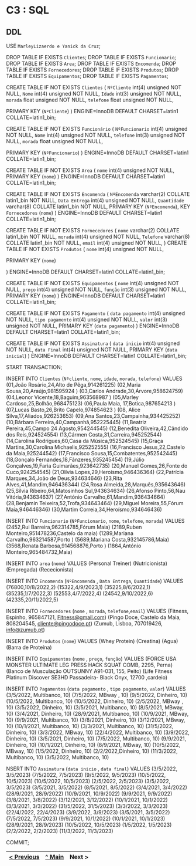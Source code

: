 # C3 : SQL

## DDL

USE `MarleyLizaerdo e Yanick da Cruz`;

DROP TABLE IF EXISTS `Clientes`;
DROP TABLE IF EXISTS `Funcionario`;
DROP TABLE IF EXISTS `Area`;
DROP TABLE IF EXISTS `Encomenda`;
DROP TABLE IF EXISTS `Fornecedores`;
DROP TABLE IF EXISTS `Produtos`;
DROP TABLE IF EXISTS `Equipamentos`;
DROP TABLE IF EXISTS `Pagamentos`;




CREATE TABLE IF NOT EXISTS `Clientes` (
  `NºCliente` int(4) unsigned NOT NULL,
  `Nome` int(4) unsigned NOT NULL,
  `Idade` int(3) unsigned NOT NULL,
  `morada` float unsigned NOT NULL,
  `telefone` float unsigned NOT NULL,
  
  PRIMARY KEY (`NºCliente`)
) ENGINE=InnoDB DEFAULT CHARSET=latin1 COLLATE=latin1_bin;

CREATE TABLE IF NOT EXISTS `Funcionário` (
  `NºFuncionario` int(4) unsigned NOT NULL,
  `Nome` int(4) unsigned NOT NULL,
  `telefone` int(3) unsigned NOT NULL,
  `morada` float unsigned NOT NULL,
  
  PRIMARY KEY (`NºFuncionario`)
) ENGINE=InnoDB DEFAULT CHARSET=latin1 COLLATE=latin1_bin;

CREATE TABLE IF NOT EXISTS `Area` (
  `nome` int(4) unsigned NOT NULL,
  PRIMARY KEY (`nome`)
) ENGINE=InnoDB DEFAULT CHARSET=latin1 COLLATE=latin1_bin;

CREATE TABLE IF NOT EXISTS `Encomenda` (
  `NºEncomenda` varchar(2) COLLATE latin1_bin NOT NULL,
  `Data Entrega` int(4) unsigned NOT NULL,
  `Quantidade` varchar(8) COLLATE latin1_bin NOT NULL,
  PRIMARY KEY (`NºEncomenda`),
  KEY `Fornecedores` (`nome`)
) ENGINE=InnoDB DEFAULT CHARSET=latin1 COLLATE=latin1_bin;

CREATE TABLE IF NOT EXISTS `Fornecedores` (
  `nome` varchar(2) COLLATE latin1_bin NOT NULL,
  `morada` int(4) unsigned NOT NULL,
  `Telefone` varchar(8) COLLATE latin1_bin NOT NULL,
   `email` int(4) unsigned NOT NULL,
)
 CREATE TABLE IF NOT EXISTS `Produtos` (
  `nome` int(4) unsigned NOT NULL,
  
  PRIMARY KEY (`nome`)

) ENGINE=InnoDB DEFAULT CHARSET=latin1 COLLATE=latin1_bin;

CREATE TABLE IF NOT EXISTS `Equipamentos` (
  `nome` int(4) unsigned NOT NULL,
  `preço` int(4) unsigned NOT NULL,
  `função` int(3) unsigned NOT NULL,
 PRIMARY KEY (`nome`)
) ENGINE=InnoDB DEFAULT CHARSET=latin1 COLLATE=latin1_bin;

CREATE TABLE IF NOT EXISTS `Pagamento` (
  `data pagamento` int(4) unsigned NOT NULL,
  `tipo pagamento` int(4) unsigned NOT NULL,
  `valor` int(3) unsigned NOT NULL,
 PRIMARY KEY (`data pagamento`)
) ENGINE=InnoDB DEFAULT CHARSET=latin1 COLLATE=latin1_bin;

CREATE TABLE IF NOT EXISTS `Assinatura` (
  `data inicio` int(4) unsigned NOT NULL,
  `data Final` int(4) unsigned NOT NULL,
  PRIMARY KEY (`data inicial`)
) ENGINE=InnoDB DEFAULT CHARSET=latin1 COLLATE=latin1_bin;


START TRANSACTION;

INSERT INTO `Clientes` (`Nºcliente`, `nome`, `idade`, `morada`, `telefone`) VALUES
(01,João Rosário,24,Alto de Pêga,914261225)
(02,Maria Sousa,20,Araújo,981595924 )
(03,Carlos Andrade,30,Árvore,958624759)
(04,Leonor Vicente,18,Baguim,963568987 )
(05,Marley Cardoso,25,Bolhão,968475123)
(06,Paula Maia, 17,Botica,987654213 )
(07,Lucas Basto,26,Brito Capelo,974854623 )
(08, Alice Silva,17,Aliados,926253653)
(09,Ana Santos,23,Campainha,934425252)
(10,Bárbara Ferreira,40,Campanhã,952225445)
(11,Beatriz Pereira,45,Campo 24 Agosto,954244545)
(12,Benedita Oliveira,42,Cândido dos Reis,924524554)
(13,Cármen Costa,31,Carreira,945252544)
(14,Carolina Rodrigues,60,Casa da Música,952524545)
(15,Graça Martins,30,Carolina Michaelis,925252555)
(16,Francisco Jesus,22,Castelo da Maia,925244542)
(17,Francisco Sousa,15,Combatentes,952542445)
(18,Gonçalo Fernandes,18,Fânzeres,935245454)
(19,Júlio Gonçalves,19,Faria Guimarães,923642735)
(20,Manuel Gomes,26,Fonte do Cuco,924254545)
(21,Olívia Lopes,29,Heroísmo,946436364)
(22,Patrícia Marques,34,João de Deus,934634646)
(23,Rita Alves,41,Mandim,946436344)
(24,Rosa Almeida,28,Marquês,935643646)
(25,Sílvia Ribeiro,64,Matosinhos Sul,943634634)
(26,Afonso Pinto,56,Nau Vitória,943634637)
(27,António Carvalho,61,Mandim,936434664)
(28,Benjamin Teixeira,52,Trofa,934643464)
(29,Miguel Moreira,55,Fórum Maia,946446346)
(30,Martim Correia,34,Heroísmo,934646436)


INSERT INTO `Funcionario` (`NºFuncionario`, `nome`, `telefone`, `morada`) VALUES
(2452,Rui Barreira,962314785,Fórum Maia)
(2189,Ruben Monteiro,951478236,Castelo da maia)
(1289,Mariana Carvalho,963214587,Porto )
(5689,Mariana Costa,932145786,Maia)
(3568,Renata Barbosa,914568876,Porto )
(1864,António Monteiro,965484732,Maia)

INSERT INTO `area` (`nome`) VALUES
(Personal Treiner)
(Nutricionista)
(Empregada)
(Rececionista)


INSERT INTO `Encomenda` (`NºEncomenda` , `Data Entrega`, `Quantidade`) VALUES
(76800,10/8/2022,2)
(15322,4/9/2023,1)
(35225,8/6/2022,1)
(35235,1/7/2022,3)
(52553,4/7/2022,4)
(24542,9/10/2022,6)
(42335,20/11/2022,5)

INSERT INTO `Fornecedores` (`nome` , `morada`, `telefone`,`email`) VALUES
(Fitness,	Espinho,	965847121,	Fitness@gmail.com)
(Pingo Doce,	Castelo da Maia,	808204545,	cliente@pingodoce.pt)
(Zumub,	Lisboa,	707019426,	info@zumub.pt)

INSERT INTO `Produtos` (`nome`) VALUES
(Whey Protein)
(Creatina)
(Agua)
(Barra de Proteína)

INSERT INTO `Equipamentos` (`nome` , `preço`, `função`) VALUES
(FORCE USA MONSTER ULTIMATE LEG PRESS HACK SQUAT COMB,	2295,	Perna)
(Banco de Musculação OUTSUNNY A91-031,	155,	Peito)
(Life Fitness Platinum Discover SE3HD Passadeira- Black Onyx,	12700	,cardeio)

INSERT INTO `Pagamentos` (`data pagamento` , `tipo pagamento`, `valor`) VALUES
(3/5/2022,	Multibanco,	10)
(7/5/2022,	MBway	, 10)
(9/5/2022,	Dinheiro, 10)
(10/5/2022,	Multibanco,	10)
(10/5/2022,	Dinheiro,	10)
(2/5/2022,	MBway ,	10)
(3/5/2022,	Dinheiro,	10)
(3/5/2021,	Multibanco,	10)
(8/5/2021,	MBway,	10)
(3/4/2021,	Dinheiro,	10)
(28/9/2021,	Multibanco,	10)
(10/9/2021,	MBway,	10)
(9/9/2021,	Multibanco,	10)
(3/8/2021,	Dinheiro,	10)
(3/12/2021,	MBway,	10)
(10/1/2021,	Multibanco,	10)
(3/3/2021,	Multibanco,	10)
(31/5/2022,	Dinheiro,	10)
(3/3/2022,	MBway,	10)
(22/4/2022,	Multibanco,	10)
(3/9/2022,	Dinheiro,	10)
(3/5/2021,	Dinheiro,	10)
(7/5/2022,	Multibanco,	10)
(9/9/2021,	Dinheiro,	10)
(10/1/2021,	Dinheiro,	10)
(8/9/2021,	MBway,	10)
(10/5/2022,	MBway,	10)
(1/5/2022,	Dinheiro,	10)
(2/2/2022,Dinheiro,	10)
(11/3/2022,	Multibanco,	10)
(3/5/2022,	Multibanco,	10)

NSERT INTO `Assinatura` (`data inicio` , `data final`) VALUES
(3/5/2022,	3/5/2023)
(7/5/2022,	7/5/2023)
(9/5/2022,	9/5/2023)
(10/5/2022,	10/5/2023)
(10/5/2022,	10/5/2023)
(2/5/2022,	2/5/2023)
(3/5/2022,	3/5/2023)
(3/5/2021,	3/5/2022)
(8/5/2021,	8/5/2022)
(3/4/2021,	3/4/2022)
(28/9/2021,	28/9/2022)
(10/9/2021,	10/9/2022)
(9/9/2021,	9/9/2022)
(3/8/2021,	3/8/2022)
(3/12/2021,	3/12/2022)
(10/1/2021,	10/1/2022)
(3/3/2021,	3/3/2022)
(31/5/2022,	31/5/2023)
(3/3/2022,	3/3/2023)
(22/4/2022,	22/4/2023)
(3/9/2022,	3/9/2023)
(3/5/2021,	3/5/2022)
(7/5/2022,	7/5/2023)
(9/9/2021,	10/1/2022)
(10/1/2021,	10/1/2023)
(28/9/2021,	28/9/2023)
(10/5/2022,	10/5/2023)
(1/5/2022,	1/5/2023)
(2/2/2022,	2/2/2023)
(11/3/2022,	11/3/2023)


COMMIT;

[< Previous](rebd04.md) | [^ Main](https://github.com/exemploTrabalho/reportSIBD/) | Next >
:--- | :---: | ---: 
